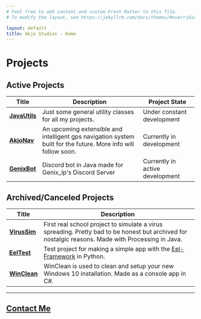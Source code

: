 ```yaml
---
# Feel free to add content and custom Front Matter to this file.
# To modify the layout, see https://jekyllrb.com/docs/themes/#overriding-theme-defaults

layout: default
title: Akjo Studios - Home
---
```


# Projects

## Active Projects

|  Title  |  Description  |  Project State  |
| ------- | ------------- | --------------- |
| **[JavaUtils](https://github.com/Akjo03/JavaUtils)** | Just some general utility classes for all my projects. | Under constant development |
| **[AkjoNav](https://github.com/AkjoStudios/AkjoNav)** | An upcoming extensible and intelligent gps navigation system built for the future. More info will follow soon. | Currently in development |
| **[GenixBot](https://github.com/Akjo03/GenixBot)**  | Discord bot in Java made for Genix_lp's Discord Server | Currently in active development |

## Archived/Canceled Projects

|  Title  |  Description  |
| ------- | ------------- |
| **[VirusSim](https://github.com/Akjo03/VirusSim)** | First real school project to simulate a virus spreading. Pretty bad to be honest but archived for nostalgic reasons. Made with Processing in Java. |
| **[EelTest](https://github.com/Akjo03/EelTest)** | Test project for making a simple app with the [Eel-Framework](https://github.com/ChrisKnott/Eel) in Python. |
| **[WinClean](https://github.com/Akjo03/WinClean)** | WinClean is used to clean and setup your new Windows 10 installation. Made as a console app in C#. |

___

## **[Contact Me](mailto://lukas.kueffer@outlook.com)**
